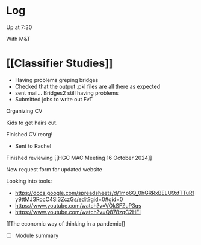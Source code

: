 

# Log

Up at 7:30 

With M&T

# [[Classifier Studies]]
- Having problems greping bridges
- Checked that the output .pkl files are all there as expected
- sent mail... Bridges2 still having problems
- Submitted jobs to write out FvT


Organizing CV

Kids to get hairs cut.

Finished CV reorg!
- Sent to Rachel

Finished reviewing [[HGC MAC Meeting 16 October 2024]]

New request form for updated website

Looking into tools:
- https://docs.google.com/spreadsheets/d/1mp6Q_0hGRRxBELU9xtTTuR1y9ttMJ3RocC4SI3ZczGs/edit?gid=0#gid=0
- https://www.youtube.com/watch?v=VOkSFZuP3qs
- https://www.youtube.com/watch?v=Q878zqC2HEI

[[The economic way of thinking in a pandemic]]

- [ ] Module summary